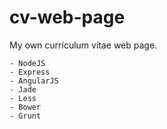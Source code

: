 # cv-web-page
My own currículum vítae web page.

    - NodeJS
    - Express
    - AngularJS
    - Jade
    - Less
    - Bower
    - Grunt

